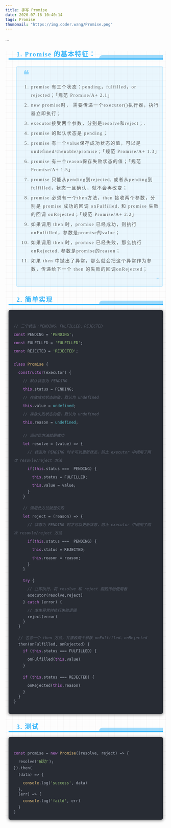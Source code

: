 ```yaml
---
title: 手写 Promise
date: 2020-07-16 10:40:14
tags: Promise
thumbnail: "https://img.coder.wang/Promise.png"
---
```

...
<!-- more -->
<section id="nice" data-tool="mdnice编辑器" data-website="https://www.mdnice.com" style="font-size: 16px; padding: 0 10px; word-spacing: 0px; word-break: break-word; word-wrap: break-word; text-align: left; line-height: 1.25; color: #2b2b2b; font-family: Optima-Regular, Optima, PingFangTC-Light, PingFangSC-light, PingFangTC-light; letter-spacing: 2px; background-image: linear-gradient(90deg, rgba(50, 0, 0, 0.04) 3%, rgba(0, 0, 0, 0) 3%), linear-gradient(360deg, rgba(50, 0, 0, 0.04) 3%, rgba(0, 0, 0, 0) 3%); background-size: 20px 20px; background-position: center center;"><h2 data-tool="mdnice编辑器" style="margin-top: 30px; margin-bottom: 15px; padding: 0px; font-weight: bold; color: black; font-size: 22px; display: block; border-bottom: 4px solid #40B8FA;"><span class="prefix" style="display: flex; width: 20px; height: 20px; background-size: 20px 20px; background-image: url(https://my-wechat.mdnice.com/fullstack-1.png); margin-bottom: -22px;"></span><span class="content" style="display: flex; color: #40B8FA; font-size: 20px; margin-left: 25px;">1. Promise 的基本特征：</span><span class="suffix" style="display: flex; box-sizing: border-box; width: 200px; height: 10px; border-top-left-radius: 20px; background: RGBA(64, 184, 250, .5); color: rgb(255, 255, 255); font-size: 16px; letter-spacing: 0.544px; justify-content: flex-end; float: right; margin-top: -10px; box-sizing: border-box !important; overflow-wrap: break-word !important;"></span></h2>
<blockquote class="multiquote-1" data-tool="mdnice编辑器" style="display: block; font-size: 0.9em; overflow: auto; overflow-scrolling: touch; padding-top: 10px; padding-bottom: 10px; padding-left: 20px; padding-right: 10px; margin-bottom: 20px; margin-top: 20px; text-size-adjust: 100%; line-height: 1.55em; font-weight: 400; border-radius: 6px; color: #595959; font-style: normal; text-align: left; box-sizing: inherit; border-left: none; border: 1px solid RGBA(64, 184, 250, .4); background: RGBA(64, 184, 250, .1);"><span style="color: RGBA(64, 184, 250, .5); font-size: 34px; line-height: 1; font-weight: 700;">❝</span>
<ol style="margin-top: 8px; margin-bottom: 8px; padding-left: 25px; list-style-type: decimal; font-size: 15px; color: #595959;">
<li><section style="margin-top: 5px; margin-bottom: 5px; line-height: 26px; text-align: left; font-size: 14px; font-weight: normal; color: #595959;">promise 有三个状态：pending，fulfilled，or rejected；「规范 Promise/A+ 2.1」</section></li><li><section style="margin-top: 5px; margin-bottom: 5px; line-height: 26px; text-align: left; font-size: 14px; font-weight: normal; color: #595959;">new promise时， 需要传递一个executor()执行器，执行器立即执行；</section></li><li><section style="margin-top: 5px; margin-bottom: 5px; line-height: 26px; text-align: left; font-size: 14px; font-weight: normal; color: #595959;">executor接受两个参数，分别是resolve和reject；.</section></li><li><section style="margin-top: 5px; margin-bottom: 5px; line-height: 26px; text-align: left; font-size: 14px; font-weight: normal; color: #595959;">promise  的默认状态是 pending；</section></li><li><section style="margin-top: 5px; margin-bottom: 5px; line-height: 26px; text-align: left; font-size: 14px; font-weight: normal; color: #595959;">promise 有一个value保存成功状态的值，可以是undefined/thenable/promise；「规范 Promise/A+ 1.3」</section></li><li><section style="margin-top: 5px; margin-bottom: 5px; line-height: 26px; text-align: left; font-size: 14px; font-weight: normal; color: #595959;">promise 有一个reason保存失败状态的值；「规范 Promise/A+ 1.5」</section></li><li><section style="margin-top: 5px; margin-bottom: 5px; line-height: 26px; text-align: left; font-size: 14px; font-weight: normal; color: #595959;">promise 只能从pending到rejected, 或者从pending到fulfilled，状态一旦确认，就不会再改变；</section></li><li><section style="margin-top: 5px; margin-bottom: 5px; line-height: 26px; text-align: left; font-size: 14px; font-weight: normal; color: #595959;">promise 必须有一个then方法，then 接收两个参数，分别是 promise 成功的回调 onFulfilled, 和 promise 失败的回调 onRejected；「规范 Promise/A+ 2.2」</section></li><li><section style="margin-top: 5px; margin-bottom: 5px; line-height: 26px; text-align: left; font-size: 14px; font-weight: normal; color: #595959;">如果调用 then 时，promise 已经成功，则执行onFulfilled，参数是promise的value；</section></li><li><section style="margin-top: 5px; margin-bottom: 5px; line-height: 26px; text-align: left; font-size: 14px; font-weight: normal; color: #595959;">如果调用 then 时，promise 已经失败，那么执行onRejected, 参数是promise的reason；</section></li><li><section style="margin-top: 5px; margin-bottom: 5px; line-height: 26px; text-align: left; font-size: 14px; font-weight: normal; color: #595959;">如果 then 中抛出了异常，那么就会把这个异常作为参数，传递给下一个 then 的失败的回调onRejected；</section></li></ol>
<span style="float: right; color: RGBA(64, 184, 250, .5);">❞</span></blockquote>
<h2 data-tool="mdnice编辑器" style="margin-top: 30px; margin-bottom: 15px; padding: 0px; font-weight: bold; color: black; font-size: 22px; display: block; border-bottom: 4px solid #40B8FA;"><span class="prefix" style="display: flex; width: 20px; height: 20px; background-size: 20px 20px; background-image: url(https://my-wechat.mdnice.com/fullstack-1.png); margin-bottom: -22px;"></span><span class="content" style="display: flex; color: #40B8FA; font-size: 20px; margin-left: 25px;">2. 简单实现</span><span class="suffix" style="display: flex; box-sizing: border-box; width: 200px; height: 10px; border-top-left-radius: 20px; background: RGBA(64, 184, 250, .5); color: rgb(255, 255, 255); font-size: 16px; letter-spacing: 0.544px; justify-content: flex-end; float: right; margin-top: -10px; box-sizing: border-box !important; overflow-wrap: break-word !important;"></span></h2>
<pre class="custom" data-tool="mdnice编辑器" style="margin-top: 10px; margin-bottom: 10px; border-radius: 5px; box-shadow: rgba(0, 0, 0, 0.55) 0px 2px 10px;"><span style="display: block; background: url(https://files.mdnice.com/point.png); height: 30px; width: 100%; background-size: 40px; background-repeat: no-repeat; background-color: #282c34; margin-bottom: -7px; border-radius: 5px; background-position: 10px 10px;"></span><code class="hljs" style="overflow-x: auto; padding: 16px; color: #abb2bf; display: -webkit-box; font-family: Operator Mono, Consolas, Monaco, Menlo, monospace; font-size: 12px; -webkit-overflow-scrolling: touch; letter-spacing: 0px; padding-top: 15px; background: #282c34; border-radius: 5px;"><span class="hljs-comment" style="color: #5c6370; font-style: italic; line-height: 26px;">//&nbsp;三个状态：PENDING、FULFILLED、REJECTED</span><br><span class="hljs-keyword" style="color: #c678dd; line-height: 26px;">const</span>&nbsp;PENDING&nbsp;=&nbsp;<span class="hljs-string" style="color: #98c379; line-height: 26px;">'PENDING'</span>;<br><span class="hljs-keyword" style="color: #c678dd; line-height: 26px;">const</span>&nbsp;FULFILLED&nbsp;=&nbsp;<span class="hljs-string" style="color: #98c379; line-height: 26px;">'FULFILLED'</span>;<br><span class="hljs-keyword" style="color: #c678dd; line-height: 26px;">const</span>&nbsp;REJECTED&nbsp;=&nbsp;<span class="hljs-string" style="color: #98c379; line-height: 26px;">'REJECTED'</span>;<br><br><span class="hljs-class" style="line-height: 26px;"><span class="hljs-keyword" style="color: #c678dd; line-height: 26px;">class</span>&nbsp;<span class="hljs-title" style="color: #e6c07b; line-height: 26px;">Promise</span>&nbsp;</span>{<br>&nbsp;&nbsp;<span class="hljs-keyword" style="color: #c678dd; line-height: 26px;">constructor</span>(executor)&nbsp;{<br>&nbsp;&nbsp;&nbsp;&nbsp;<span class="hljs-comment" style="color: #5c6370; font-style: italic; line-height: 26px;">//&nbsp;默认状态为&nbsp;PENDING</span><br>&nbsp;&nbsp;&nbsp;&nbsp;<span class="hljs-keyword" style="color: #c678dd; line-height: 26px;">this</span>.status&nbsp;=&nbsp;PENDING;<br>&nbsp;&nbsp;&nbsp;&nbsp;<span class="hljs-comment" style="color: #5c6370; font-style: italic; line-height: 26px;">//&nbsp;存放成功状态的值，默认为&nbsp;undefined</span><br>&nbsp;&nbsp;&nbsp;&nbsp;<span class="hljs-keyword" style="color: #c678dd; line-height: 26px;">this</span>.value&nbsp;=&nbsp;<span class="hljs-literal" style="color: #56b6c2; line-height: 26px;">undefined</span>;<br>&nbsp;&nbsp;&nbsp;&nbsp;<span class="hljs-comment" style="color: #5c6370; font-style: italic; line-height: 26px;">//&nbsp;存放失败状态的值，默认为&nbsp;undefined</span><br>&nbsp;&nbsp;&nbsp;&nbsp;<span class="hljs-keyword" style="color: #c678dd; line-height: 26px;">this</span>.reason&nbsp;=&nbsp;<span class="hljs-literal" style="color: #56b6c2; line-height: 26px;">undefined</span>;<br><br>&nbsp;&nbsp;&nbsp;&nbsp;<span class="hljs-comment" style="color: #5c6370; font-style: italic; line-height: 26px;">//&nbsp;调用此方法就是成功</span><br>&nbsp;&nbsp;&nbsp;&nbsp;<span class="hljs-keyword" style="color: #c678dd; line-height: 26px;">let</span>&nbsp;resolve&nbsp;=&nbsp;<span class="hljs-function" style="line-height: 26px;">(<span class="hljs-params" style="line-height: 26px;">value</span>)&nbsp;=&gt;</span>&nbsp;{<br>&nbsp;&nbsp;&nbsp;&nbsp;&nbsp;&nbsp;<span class="hljs-comment" style="color: #5c6370; font-style: italic; line-height: 26px;">//&nbsp;状态为&nbsp;PENDING&nbsp;时才可以更新状态，防止&nbsp;executor&nbsp;中调用了两次&nbsp;resovle/reject&nbsp;方法</span><br>&nbsp;&nbsp;&nbsp;&nbsp;&nbsp;&nbsp;<span class="hljs-keyword" style="color: #c678dd; line-height: 26px;">if</span>(<span class="hljs-keyword" style="color: #c678dd; line-height: 26px;">this</span>.status&nbsp;===&nbsp;&nbsp;PENDING)&nbsp;{<br>&nbsp;&nbsp;&nbsp;&nbsp;&nbsp;&nbsp;&nbsp;&nbsp;<span class="hljs-keyword" style="color: #c678dd; line-height: 26px;">this</span>.status&nbsp;=&nbsp;FULFILLED;<br>&nbsp;&nbsp;&nbsp;&nbsp;&nbsp;&nbsp;&nbsp;&nbsp;<span class="hljs-keyword" style="color: #c678dd; line-height: 26px;">this</span>.value&nbsp;=&nbsp;value;<br>&nbsp;&nbsp;&nbsp;&nbsp;&nbsp;&nbsp;}<br>&nbsp;&nbsp;&nbsp;&nbsp;}&nbsp;<br><br>&nbsp;&nbsp;&nbsp;&nbsp;<span class="hljs-comment" style="color: #5c6370; font-style: italic; line-height: 26px;">//&nbsp;调用此方法就是失败</span><br>&nbsp;&nbsp;&nbsp;&nbsp;<span class="hljs-keyword" style="color: #c678dd; line-height: 26px;">let</span>&nbsp;reject&nbsp;=&nbsp;<span class="hljs-function" style="line-height: 26px;">(<span class="hljs-params" style="line-height: 26px;">reason</span>)&nbsp;=&gt;</span>&nbsp;{<br>&nbsp;&nbsp;&nbsp;&nbsp;&nbsp;&nbsp;<span class="hljs-comment" style="color: #5c6370; font-style: italic; line-height: 26px;">//&nbsp;状态为&nbsp;PENDING&nbsp;时才可以更新状态，防止&nbsp;executor&nbsp;中调用了两次&nbsp;resovle/reject&nbsp;方法</span><br>&nbsp;&nbsp;&nbsp;&nbsp;&nbsp;&nbsp;<span class="hljs-keyword" style="color: #c678dd; line-height: 26px;">if</span>(<span class="hljs-keyword" style="color: #c678dd; line-height: 26px;">this</span>.status&nbsp;===&nbsp;&nbsp;PENDING)&nbsp;{<br>&nbsp;&nbsp;&nbsp;&nbsp;&nbsp;&nbsp;&nbsp;&nbsp;<span class="hljs-keyword" style="color: #c678dd; line-height: 26px;">this</span>.status&nbsp;=&nbsp;REJECTED;<br>&nbsp;&nbsp;&nbsp;&nbsp;&nbsp;&nbsp;&nbsp;&nbsp;<span class="hljs-keyword" style="color: #c678dd; line-height: 26px;">this</span>.reason&nbsp;=&nbsp;reason;<br>&nbsp;&nbsp;&nbsp;&nbsp;&nbsp;&nbsp;}<br>&nbsp;&nbsp;&nbsp;&nbsp;}<br><br>&nbsp;&nbsp;&nbsp;&nbsp;<span class="hljs-keyword" style="color: #c678dd; line-height: 26px;">try</span>&nbsp;{<br>&nbsp;&nbsp;&nbsp;&nbsp;&nbsp;&nbsp;<span class="hljs-comment" style="color: #5c6370; font-style: italic; line-height: 26px;">//&nbsp;立即执行，将&nbsp;resolve&nbsp;和&nbsp;reject&nbsp;函数传给使用者&nbsp;&nbsp;</span><br>&nbsp;&nbsp;&nbsp;&nbsp;&nbsp;&nbsp;executor(resolve,reject)<br>&nbsp;&nbsp;&nbsp;&nbsp;}&nbsp;<span class="hljs-keyword" style="color: #c678dd; line-height: 26px;">catch</span>&nbsp;(error)&nbsp;{<br>&nbsp;&nbsp;&nbsp;&nbsp;&nbsp;&nbsp;<span class="hljs-comment" style="color: #5c6370; font-style: italic; line-height: 26px;">//&nbsp;发生异常时执行失败逻辑</span><br>&nbsp;&nbsp;&nbsp;&nbsp;&nbsp;&nbsp;reject(error)<br>&nbsp;&nbsp;&nbsp;&nbsp;}<br>&nbsp;&nbsp;}<br><br>&nbsp;&nbsp;<span class="hljs-comment" style="color: #5c6370; font-style: italic; line-height: 26px;">//&nbsp;包含一个&nbsp;then&nbsp;方法，并接收两个参数&nbsp;onFulfilled、onRejected</span><br>&nbsp;&nbsp;then(onFulfilled,&nbsp;onRejected)&nbsp;{<br>&nbsp;&nbsp;&nbsp;&nbsp;<span class="hljs-keyword" style="color: #c678dd; line-height: 26px;">if</span>&nbsp;(<span class="hljs-keyword" style="color: #c678dd; line-height: 26px;">this</span>.status&nbsp;===&nbsp;FULFILLED)&nbsp;{<br>&nbsp;&nbsp;&nbsp;&nbsp;&nbsp;&nbsp;onFulfilled(<span class="hljs-keyword" style="color: #c678dd; line-height: 26px;">this</span>.value)<br>&nbsp;&nbsp;&nbsp;&nbsp;}<br><br>&nbsp;&nbsp;&nbsp;&nbsp;<span class="hljs-keyword" style="color: #c678dd; line-height: 26px;">if</span>&nbsp;(<span class="hljs-keyword" style="color: #c678dd; line-height: 26px;">this</span>.status&nbsp;===&nbsp;REJECTED)&nbsp;{<br>&nbsp;&nbsp;&nbsp;&nbsp;&nbsp;&nbsp;onRejected(<span class="hljs-keyword" style="color: #c678dd; line-height: 26px;">this</span>.reason)<br>&nbsp;&nbsp;&nbsp;&nbsp;}<br>&nbsp;&nbsp;}<br>}<br><br></code></pre>
<h2 data-tool="mdnice编辑器" style="margin-top: 30px; margin-bottom: 15px; padding: 0px; font-weight: bold; color: black; font-size: 22px; display: block; border-bottom: 4px solid #40B8FA;"><span class="prefix" style="display: flex; width: 20px; height: 20px; background-size: 20px 20px; background-image: url(https://my-wechat.mdnice.com/fullstack-1.png); margin-bottom: -22px;"></span><span class="content" style="display: flex; color: #40B8FA; font-size: 20px; margin-left: 25px;">3. 测试</span><span class="suffix" style="display: flex; box-sizing: border-box; width: 200px; height: 10px; border-top-left-radius: 20px; background: RGBA(64, 184, 250, .5); color: rgb(255, 255, 255); font-size: 16px; letter-spacing: 0.544px; justify-content: flex-end; float: right; margin-top: -10px; box-sizing: border-box !important; overflow-wrap: break-word !important;"></span></h2>
<pre class="custom" data-tool="mdnice编辑器" style="margin-top: 10px; margin-bottom: 10px; border-radius: 5px; box-shadow: rgba(0, 0, 0, 0.55) 0px 2px 10px;"><span style="display: block; background: url(https://files.mdnice.com/point.png); height: 30px; width: 100%; background-size: 40px; background-repeat: no-repeat; background-color: #282c34; margin-bottom: -7px; border-radius: 5px; background-position: 10px 10px;"></span><code class="hljs" style="overflow-x: auto; padding: 16px; color: #abb2bf; display: -webkit-box; font-family: Operator Mono, Consolas, Monaco, Menlo, monospace; font-size: 12px; -webkit-overflow-scrolling: touch; letter-spacing: 0px; padding-top: 15px; background: #282c34; border-radius: 5px;"><span class="hljs-keyword" style="color: #c678dd; line-height: 26px;">const</span>&nbsp;promise&nbsp;=&nbsp;<span class="hljs-keyword" style="color: #c678dd; line-height: 26px;">new</span>&nbsp;<span class="hljs-built_in" style="color: #e6c07b; line-height: 26px;">Promise</span>(<span class="hljs-function" style="line-height: 26px;">(<span class="hljs-params" style="line-height: 26px;">resolve,&nbsp;reject</span>)&nbsp;=&gt;</span>&nbsp;{<br>&nbsp;&nbsp;resolve(<span class="hljs-string" style="color: #98c379; line-height: 26px;">'成功'</span>);<br>}).then(<br>&nbsp;&nbsp;<span class="hljs-function" style="line-height: 26px;">(<span class="hljs-params" style="line-height: 26px;">data</span>)&nbsp;=&gt;</span>&nbsp;{<br>&nbsp;&nbsp;&nbsp;&nbsp;<span class="hljs-built_in" style="color: #e6c07b; line-height: 26px;">console</span>.log(<span class="hljs-string" style="color: #98c379; line-height: 26px;">'success'</span>,&nbsp;data)<br>&nbsp;&nbsp;},<br>&nbsp;&nbsp;(err)&nbsp;=&gt;&nbsp;{<br>&nbsp;&nbsp;&nbsp;&nbsp;<span class="hljs-built_in" style="color: #e6c07b; line-height: 26px;">console</span>.log(<span class="hljs-string" style="color: #98c379; line-height: 26px;">'faild'</span>,&nbsp;err)<br>&nbsp;&nbsp;}<br>)<br></code></pre>
</section>